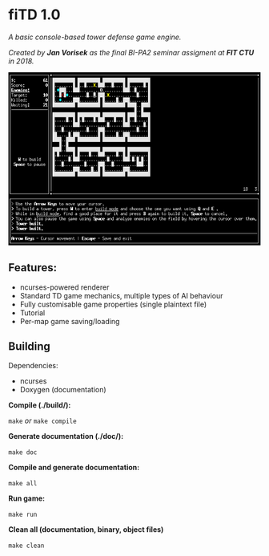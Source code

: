 # fiTD 1.0
*A basic console-based tower defense game engine.*

*Created by **Jan Vorisek** as the final BI-PA2 seminar assigment at **FIT CTU** in 2018.*

![](https://raw.githubusercontent.com/Blokatt/fiTD/master/preview.gif?token=ALoJEeTcusEc2DVtXoxZy1Eyehgz4Ad8ks5cdFqRwA%3D%3D)

Features:
---
- ncurses-powered renderer
- Standard TD game mechanics, multiple types of AI behaviour
- Fully customisable game properties (single plaintext file)
- Tutorial
- Per-map game saving/loading

Building
---
Dependencies:
- ncurses
- Doxygen (documentation)


**Compile (./build/):**

`
make
`
*or*
`
make compile
`

**Generate documentation (./doc/):**

`
make doc
`

**Compile and generate documentation:**

`
make all
`

**Run game:**

`
make run
`

**Clean all (documentation, binary, object files)**

`
make clean
`
